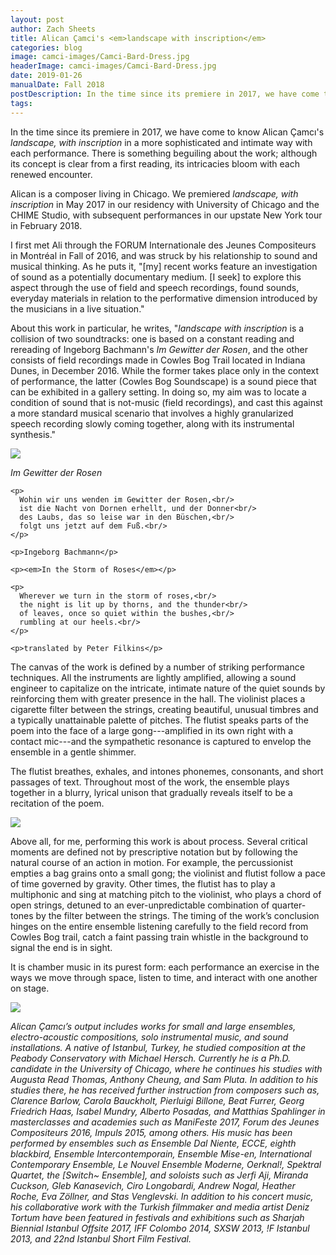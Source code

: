 ```yaml
---
layout: post
author: Zach Sheets
title: Alican Çamci's <em>landscape with inscription</em>
categories: blog
image: camci-images/Camci-Bard-Dress.jpg
headerImage: camci-images/Camci-Bard-Dress.jpg
date: 2019-01-26
manualDate: Fall 2018
postDescription: In the time since its premiere in 2017, we have come to know Alican Çamcı's "landscape, with inscription" in a more sophisticated and intimate way with each performance. There is something beguiling about the work; although its concept is clear from a first reading, its intricacies bloom with each renewed encounter.
tags:
---
```


In the time since its premiere in 2017, we have come to know Alican Çamcı's *landscape, with inscription* in a more sophisticated and intimate way with each performance. There is something beguiling about the work; although its concept is clear from a first reading, its intricacies bloom with each renewed encounter.

Alican is a composer living in Chicago. We premiered *landscape, with inscription* in May 2017 in our residency with University of Chicago and the CHIME Studio, with subsequent performances in our upstate New York tour in February 2018.

I first met Ali through the FORUM Internationale des Jeunes Compositeurs in Montréal in Fall of 2016, and was struck by his relationship to sound and musical thinking. As he puts it, "[my] recent works feature an investigation of sound as a potentially documentary medium. [I seek] to explore this aspect through the use of field and speech recordings, found sounds, everyday materials in relation to the performative dimension introduced by the musicians in a live situation."

About this work in particular, he writes, "*landscape with inscription* is a collision of two soundtracks: one is based on a constant reading and rereading of Ingeborg Bachmann's *Im Gewitter der Rosen*, and the other consists of field recordings made in Cowles Bog Trail located in Indiana Dunes, in December 2016. While the former takes place only in the context of performance, the latter (Cowles Bog Soundscape) is a sound piece that can be exhibited in a gallery setting. In doing so, my aim was to locate a condition of sound that is not-music (field recordings), and cast this against a more standard musical scenario that involves a highly granularized speech recording slowly coming together, along with its instrumental synthesis."

<div class="row pb-3 pt-3">
  <div class="col-sm-6">
    <img class="pb-3" src="{{ site.images }}/camci-images/IMG_3757.jpg">
  </div>
  <div class="col-sm-6">
    <p><em>Im Gewitter der Rosen</em></p>

    <p>
      Wohin wir uns wenden im Gewitter der Rosen,<br/>
      ist die Nacht von Dornen erhellt, und der Donner<br/>
      des Laubs, das so leise war in den Büschen,<br/>
      folgt uns jetzt auf dem Fuß.<br/>
    </p>

    <p>Ingeborg Bachmann</p>

    <p><em>In the Storm of Roses</em></p>

    <p>
      Wherever we turn in the storm of roses,<br/>
      the night is lit up by thorns, and the thunder<br/>
      of leaves, once so quiet within the bushes,<br/>
      rumbling at our heels.<br/>
    </p>

    <p>translated by Peter Filkins</p>

  </div>
</div>

The canvas of the work is defined by a number of striking performance techniques. All the instruments are lightly amplified, allowing a sound engineer to capitalize on the intricate, intimate nature of the quiet sounds by reinforcing them with greater presence in the hall. The violinist places a cigarette filter between the strings, creating beautiful, unusual timbres and a typically unattainable palette of pitches. The flutist speaks parts of the poem into the face of a large gong---amplified in its own right with a contact mic---and the sympathetic resonance is captured to envelop the ensemble in a gentle shimmer.

The flutist breathes, exhales, and intones phonemes, consonants, and short passages of text. Throughout most of the work, the ensemble plays together in a blurry, lyrical unison that gradually reveals itself to be a recitation of the poem.

<img class="float-sm-right col-sm-6 col-lg-5 p4-0 pb-3" src="{{ site.images }}/camci-images/Switch-Chicago-300dpi_2800px-1090423.jpg">

Above all, for me, performing this work is about process. Several critical moments are defined not by prescriptive notation but by following the natural course of an action in motion. For example, the percussionist empties a bag grains onto a small gong; the violinist and flutist follow a pace of time governed by gravity. Other times, the flutist has to play a multiphonic and sing at matching pitch to the violinist, who plays a chord of open strings, detuned to an ever-unpredictable combination of quarter-tones by the filter between the strings. The timing of the work’s conclusion hinges on the entire ensemble listening carefully to the field record from Cowles Bog trail, catch a faint passing train whistle in the background to signal the end is in sight.

It is chamber music in its purest form: each performance an exercise in the ways we move through space, listen to time, and interact with one another on stage.

<img class="float-sm-left col-sm-5 col-lg-4 p4-0 pb-3" src="{{ site.images }}/camci-images/Switch-Chicago-300dpi_2800px-1090133.jpg">

*Alican Çamcı’s output includes works for small and large ensembles, electro-acoustic compositions, solo instrumental music, and sound installations. A native of Istanbul, Turkey, he studied composition at the Peabody Conservatory with Michael Hersch. Currently he is a Ph.D. candidate in the University of Chicago, where he continues his studies with Augusta Read Thomas, Anthony Cheung, and Sam Pluta. In addition to his studies there, he has received further instruction from composers such as, Clarence Barlow, Carola Bauckholt, Pierluigi Billone, Beat Furrer, Georg Friedrich Haas, Isabel Mundry, Alberto Posadas, and Matthias Spahlinger in masterclasses and academies such as ManiFeste 2017, Forum des Jeunes Compositeurs 2016, Impuls 2015, among others. His music has been performed by ensembles such as Ensemble Dal Niente, ECCE, eighth blackbird, Ensemble Intercontemporain, Ensemble Mise-en, International Contemporary Ensemble, Le Nouvel Ensemble Moderne, Oerknal!, Spektral Quartet, the [Switch~ Ensemble], and soloists such as Jerfi Aji, Miranda Cuckson, Gleb Kanasevich, Ciro Longobardi, Andrew Nogal, Heather Roche, Eva Zöllner, and Stas Venglevski. In addition to his concert music, his collaborative work with the Turkish filmmaker and media artist Deniz Tortum have been featured in festivals and exhibitions such as Sharjah Biennial Istanbul Offsite 2017, IFF Colombo 2014, SXSW 2013, !F Istanbul 2013, and 22nd Istanbul Short Film Festival.*
